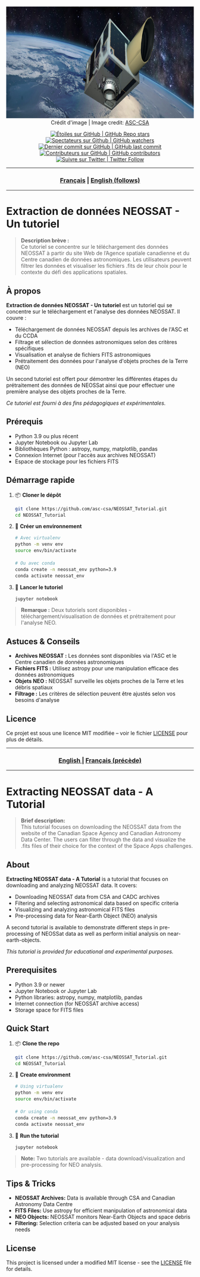 <p align="center">
   <img src="neossat.jpg" alt="neossat" height=300>
   <br> Crédit d'image | Image credit: <a href="https://www.asc-csa.gc.ca/eng/multimedia/search/image/7818/">ASC-CSA</a>
</p>

<p align="center">
    <a href="#stars">
        <img alt="Étoiles sur GitHub | GitHub Repo stars" src="https://img.shields.io/github/stars/asc-csa/NEOSSAT_Tutorial">
    </a>
    <a href="#watchers">
        <img alt="Spectateurs sur Github | GitHub watchers" src="https://img.shields.io/github/watchers/asc-csa/NEOSSAT_Tutorial">
    </a>
    <a href="https://github.com/asc-csa/NEOSSAT_Tutorial/commits/main">
        <img alt="Dernier commit sur GitHub | GitHub last commit" src="https://img.shields.io/github/last-commit/asc-csa/NEOSSAT_Tutorial">
    </a>
    <a href="https://github.com/asc-csa/NEOSSAT_Tutorial/graphs/contributors">
        <img alt="Contributeurs sur GitHub | GitHub contributors" src="https://img.shields.io/github/contributors/asc-csa/NEOSSAT_Tutorial">
    </a>
    <a href="https://twitter.com/intent/follow?screen_name=csa_asc">
        <img alt="Suivre sur Twitter | Twitter Follow" src="https://img.shields.io/twitter/follow/csa_asc?style=social">
    </a>
</p>

---

<h3 align="center">
  <a href="#titre-du-projet">Français</a> |
  <a href="#project-title">English (follows)</a>
</h3>

---

<a id="titre-du-projet"></a>
# Extraction de données NEOSSAT - Un tutoriel

> **Description brève :**  
> Ce tutoriel se concentre sur le téléchargement des données NEOSSAT à partir du site Web de l’Agence spatiale canadienne et du Centre canadien de données astronomiques. Les utilisateurs peuvent filtrer les données et visualiser les fichiers .fits de leur choix pour le contexte du défi des applications spatiales.

## À propos

**Extraction de données NEOSSAT - Un tutoriel** est un tutoriel qui se concentre sur le téléchargement et l'analyse des données NEOSSAT. Il couvre :

- Téléchargement de données NEOSSAT depuis les archives de l'ASC et du CCDA
- Filtrage et sélection de données astronomiques selon des critères spécifiques
- Visualisation et analyse de fichiers FITS astronomiques
- Prétraitement des données pour l'analyse d'objets proches de la Terre (NEO)

Un second tutoriel est offert pour démontrer les différentes étapes du prétraitement des données de NEOSSat ainsi que pour effectuer une première analyse des objets proches de la Terre.

*Ce tutoriel est fourni à des fins pédagogiques et expérimentales.*

## Prérequis

- Python 3.9 ou plus récent
- Jupyter Notebook ou Jupyter Lab
- Bibliothèques Python : astropy, numpy, matplotlib, pandas
- Connexion Internet (pour l'accès aux archives NEOSSAT)
- Espace de stockage pour les fichiers FITS

## Démarrage rapide

1. 📦 **Cloner le dépôt**
   ```bash
   git clone https://github.com/asc-csa/NEOSSAT_Tutorial.git
   cd NEOSSAT_Tutorial
   ```
2. 🐍 **Créer un environnement**
   ```bash
   # Avec virtualenv
   python -m venv env
   source env/bin/activate

   # Ou avec conda
   conda create -n neossat_env python=3.9
   conda activate neossat_env
   ```
3. 🚀 **Lancer le tutoriel**
   ```bash
   jupyter notebook
   ```

> **Remarque :** Deux tutoriels sont disponibles - téléchargement/visualisation de données et prétraitement pour l'analyse NEO.

## Astuces & Conseils

- **Archives NEOSSAT :** Les données sont disponibles via l'ASC et le Centre canadien de données astronomiques
- **Fichiers FITS :** Utilisez astropy pour une manipulation efficace des données astronomiques
- **Objets NEO :** NEOSSAT surveille les objets proches de la Terre et les débris spatiaux
- **Filtrage :** Les critères de sélection peuvent être ajustés selon vos besoins d'analyse

## Licence

Ce projet est sous une licence MIT modifiée – voir le fichier [LICENSE](https://github.com/asc-csa/NEOSSAT_Tutorial/blob/main/LICENSE.txt) pour plus de détails.

---

<h3 align="center">
  <a href="#project-title">English </a> |
  <a href="#titre-du-projet">Français (précède)</a>
</h3>

---

<a id="project-title"></a>
# Extracting NEOSSAT data - A Tutorial

> **Brief description:**  
> This tutorial focuses on downloading the NEOSSAT data from the website of the Canadian Space Agency and Canadian Astronomy Data Center. The users can filter through the data and visualize the .fits files of their choice for the context of the Space Apps challenges.

## About

**Extracting NEOSSAT data - A Tutorial** is a tutorial that focuses on downloading and analyzing NEOSSAT data. It covers:

- Downloading NEOSSAT data from CSA and CADC archives
- Filtering and selecting astronomical data based on specific criteria
- Visualizing and analyzing astronomical FITS files
- Pre-processing data for Near-Earth Object (NEO) analysis

A second tutorial is available to demonstrate different steps in pre-processing of NEOSSat data as well as perform initial analysis on near-earth-objects.

*This tutorial is provided for educational and experimental purposes.*

## Prerequisites

- Python 3.9 or newer
- Jupyter Notebook or Jupyter Lab
- Python libraries: astropy, numpy, matplotlib, pandas
- Internet connection (for NEOSSAT archive access)
- Storage space for FITS files

## Quick Start

1. 📦 **Clone the repo**
   ```bash
   git clone https://github.com/asc-csa/NEOSSAT_Tutorial.git
   cd NEOSSAT_Tutorial
   ```
2. 🐍 **Create environment**
   ```bash
   # Using virtualenv
   python -m venv env
   source env/bin/activate

   # Or using conda
   conda create -n neossat_env python=3.9
   conda activate neossat_env
   ```
3. 🚀 **Run the tutorial**
   ```bash
   jupyter notebook
   ```

> **Note:** Two tutorials are available - data download/visualization and pre-processing for NEO analysis.

## Tips & Tricks

- **NEOSSAT Archives:** Data is available through CSA and Canadian Astronomy Data Centre
- **FITS Files:** Use astropy for efficient manipulation of astronomical data
- **NEO Objects:** NEOSSAT monitors Near-Earth Objects and space debris
- **Filtering:** Selection criteria can be adjusted based on your analysis needs

## License

This project is licensed under a modified MIT license - see the [LICENSE](https://github.com/asc-csa/NEOSSAT_Tutorial/blob/main/LICENSE.txt) file for details.
